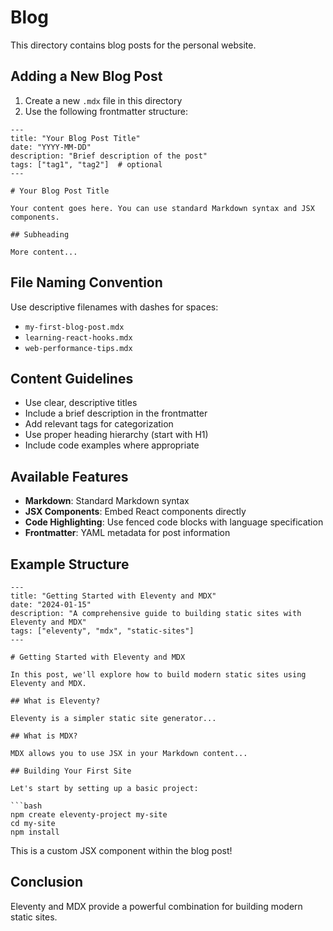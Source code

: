 # Blog

This directory contains blog posts for the personal website.

## Adding a New Blog Post

1. Create a new `.mdx` file in this directory
2. Use the following frontmatter structure:

```mdx
---
title: "Your Blog Post Title"
date: "YYYY-MM-DD"
description: "Brief description of the post"
tags: ["tag1", "tag2"]  # optional
---

# Your Blog Post Title

Your content goes here. You can use standard Markdown syntax and JSX components.

## Subheading

More content...
```

## File Naming Convention

Use descriptive filenames with dashes for spaces:
- `my-first-blog-post.mdx`
- `learning-react-hooks.mdx`
- `web-performance-tips.mdx`

## Content Guidelines

- Use clear, descriptive titles
- Include a brief description in the frontmatter
- Add relevant tags for categorization
- Use proper heading hierarchy (start with H1)
- Include code examples where appropriate

## Available Features

- **Markdown**: Standard Markdown syntax
- **JSX Components**: Embed React components directly
- **Code Highlighting**: Use fenced code blocks with language specification
- **Frontmatter**: YAML metadata for post information

## Example Structure

```mdx
---
title: "Getting Started with Eleventy and MDX"
date: "2024-01-15"
description: "A comprehensive guide to building static sites with Eleventy and MDX"
tags: ["eleventy", "mdx", "static-sites"]
---

# Getting Started with Eleventy and MDX

In this post, we'll explore how to build modern static sites using Eleventy and MDX.

## What is Eleventy?

Eleventy is a simpler static site generator...

## What is MDX?

MDX allows you to use JSX in your Markdown content...

## Building Your First Site

Let's start by setting up a basic project:

```bash
npm create eleventy-project my-site
cd my-site
npm install
```

<div style={{backgroundColor: '#f0f0f0', padding: '1rem', borderRadius: '8px'}}>
  This is a custom JSX component within the blog post!
</div>

## Conclusion

Eleventy and MDX provide a powerful combination for building modern static sites.
```
